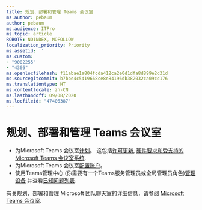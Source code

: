 ```yaml
---
title: 规划、部署和管理 Teams 会议室
ms.author: pebaum
author: pebaum
ms.audience: ITPro
ms.topic: article
ROBOTS: NOINDEX, NOFOLLOW
localization_priority: Priority
ms.assetid: ''
ms.custom:
- "9002255"
- "4366"
ms.openlocfilehash: f11abae1a804fcda412ca2e0d1dfa8d899e2d31d
ms.sourcegitcommit: b7bbe4c5419668ce8e84196db382032ca09cd176
ms.translationtype: HT
ms.contentlocale: zh-CN
ms.lasthandoff: 09/08/2020
ms.locfileid: "47406387"
---
```

# <a name="plan-deploy-and-manage-teams-rooms"></a>规划、部署和管理 Teams 会议室

- 为Microsoft Teams 会议室[计划](https://docs.microsoft.com/microsoftteams/rooms/rooms-plan)。 这包括[许可更新](https://docs.microsoft.com/microsoftteams/rooms/rooms-licensing), [硬件要求和受支持的Microsoft Teams 会议室系统](https://docs.microsoft.com/microsoftteams/rooms/requirements#hardware-requirements).
- 为Microsoft Teams 会议室[配置账户](https://docs.microsoft.com/microsoftteams/rooms/rooms-configure-accounts)。
- 使用Teams管理中心 (你需要有一个Teams服务管理员或全局管理员角色)[管理设备](https://docs.microsoft.com/microsoftteams/rooms/rooms-manage)  并查看[已知问题列表](https://docs.microsoft.com/microsoftteams/rooms/known-issues).

有关规划、部署和管理 Microsoft 团队聊天室的详细信息，请参阅 [Microsoft Teams 会议室](https://docs.microsoft.com/microsoftteams/rooms/).
